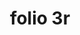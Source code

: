 ---
layout: edition
title: folio 3r
manuscript: Florence, Biblioteca Marucelliana, Carte Rajna XIX.15
sigla: R
iip: r003r.tif
milestone: 5
---